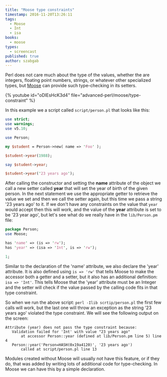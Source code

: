 ```yaml
---
title: "Moose type constraints"
timestamp: 2016-11-20T13:26:11
tags:
  - Moose
  - Int
  - isa
books:
  - moose
types:
  - screencast
published: true
author: szabgab
---
```



Perl does not care much about the type of the values, whether the are integers, floating point numbers, strings, or whatever other specialized types,
but [Moose](/moose) can provide such type-checking in its setters.


{% youtube id="oDIEsHcK3d4" file="advanced-perl/moose/type-constraint" %}

In this example  we a script called `script/person.pl` that looks like this:

```perl
use strict;
use warnings;
use v5.10;

use Person;

my $student = Person->new( name => 'Foo' );

$student->year(1988);

say $student->year;

$student->year('23 years ago');
```

After calling the constructor and setting the **name** attribute of the object we call a new setter called **year** that will set
the year of birth of the given person. In the next statement we use the appropriate getter to retrieve the value we set and then we call
the setter again, but this time we pass a string '23 years ago' to it. If we don't have any constraints on the value that `year`
would accept then this will work, and the value of the **year** attribute is set to be '23 year ago', but let's see what do we
really have in the `lib/Person.pm` file:

```perl
package Person;
use Moose;

has 'name' => (is => 'rw');
has 'year' => (isa => 'Int', is => 'rw');

1;
```

Similar to the declaration of the 'name' attribute, we also declare the 'year' attribute. It is also defined using `is => 'rw'`
that tells Moose to make the accessor both a getter and a setter, but it also has an additional definition:
`isa => 'Int'`.  This tells Moose that the 'year' attribute must be an Integer and the setter will check if the value
passed by the calling code fits in that type constraint.

So when we run the above script: `perl -Ilib scrtip/person.pl` the first few calls will work, but the last one will
throw an exception as the string '23 years ago' violated the type constraint. We will see the following output
on the screen:

```
Attribute (year) does not pass the type constraint because:
   Validation failed for 'Int' with value "23 years ago"
       at accessor Person::year (defined at lib/Person.pm line 5) line 4
   Person::year('Person=HASH(0x19a4120)', '23 years ago')
       called at script/person.pl line 13
```

Modules created without Moose will usually not have this feature, or if they do, that was added by writing
lots of additional code for type-checking. In Moose we can have this by a simple declaration.

